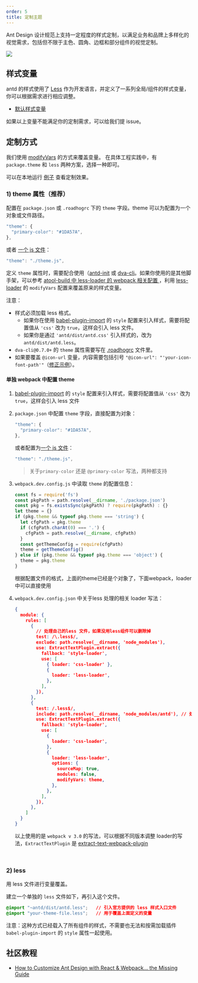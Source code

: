 ```yaml
---
order: 5
title: 定制主题
---
```


Ant Design 设计规范上支持一定程度的样式定制，以满足业务和品牌上多样化的视觉需求，包括但不限于主色、圆角、边框和部分组件的视觉定制。

![](https://zos.alipayobjects.com/rmsportal/zTFoszBtDODhXfLAazfSpYbSLSEeytoG.png)

## 样式变量

antd 的样式使用了 [Less](http://lesscss.org/) 作为开发语言，并定义了一系列全局/组件的样式变量，你可以根据需求进行相应调整。

- [默认样式变量](https://github.com/ant-design/ant-design/blob/master/components/style/themes/default.less)

如果以上变量不能满足你的定制需求，可以给我们提 issue。

## 定制方式

我们使用 [modifyVars](http://lesscss.org/usage/#using-less-in-the-browser-modify-variables) 的方式来覆盖变量。
在具体工程实践中，有 `package.theme` 和 `less` 两种方案，选择一种即可。

可以在本地运行 [例子](https://github.com/ant-design/antd-init/tree/master/examples/customize-antd-theme) 查看定制效果。

### 1) theme 属性（推荐）

配置在 `package.json` 或 `.roadhogrc` 下的 `theme` 字段。theme 可以为配置为一个对象或文件路径。

```js
"theme": {
  "primary-color": "#1DA57A",
},
```

或者 [一个 js 文件](https://github.com/ant-design/antd-init/blob/master/examples/customize-antd-theme/theme.js)：

```js
"theme": "./theme.js",
```

定义 `theme` 属性时，需要配合使用（[antd-init](https://github.com/ant-design/antd-init) 或 [dva-cli](https://github.com/dvajs/dva-cli)。如果你使用的是其他脚手架，可以参考 [atool-build 中 less-loader 的 webpack 相关配置 ](https://github.com/ant-tool/atool-build/blob/a4b3e3eec4ffc09b0e2352d7f9d279c4c28fdb99/src/getWebpackCommonConfig.js#L131-L138)，利用 [less-loader](https://github.com/webpack/less-loader#less-options) 的 `modifyVars` 配置来覆盖原来的样式变量。

注意：

- 样式必须加载 less 格式。
  - 如果你在使用 [babel-plugin-import](https://github.com/ant-design/babel-plugin-import) 的 `style` 配置来引入样式，需要将配置值从 `'css'` 改为 `true`，这样会引入 less 文件。
  - 如果你是通过 `'antd/dist/antd.css'` 引入样式的，改为 `antd/dist/antd.less`。
- `dva-cli@0.7.0+` 的 `theme` 属性需要写在 [.roadhogrc](https://github.com/dvajs/dva-example-user-dashboard/commit/d6da33b3a6e18eb7f003752a4b00b5a660747c31) 文件里。
- 如果要覆盖 `@icon-url` 变量，内容需要包括引号 `"@icon-url": "'your-icon-font-path'"`（[修正示例](https://github.com/visvadw/dvajs-user-dashboard/pull/2)）。


#### 单独 webpack 中配置 theme


1.  [babel-plugin-import](https://github.com/ant-design/babel-plugin-import) 的 `style` 配置来引入样式，需要将配置值从 `'css'` 改为 `true`，这样会引入 less 文件


2. `package.json` 中配置 `theme` 字段，直接配置为对象：

   ```js
   "theme": {
     "primary-color": "#1DA57A",
   },
   ```

   或者配置为[一个 js 文件](https://github.com/ant-design/antd-init/blob/master/examples/customize-antd-theme/theme.js)：

   ```js
   "theme": "./theme.js",
   ```

   > 关于`primary-color`  还是 `@primary-color` 写法，两种都支持


3. `webpack.dev.config.js` 中读取 `theme` 的配置信息：

   ```js
   const fs = require('fs')
   const pkgPath = path.resolve(__dirname, './package.json')
   const pkg = fs.existsSync(pkgPath) ? require(pkgPath) : {}
   let theme = {}
   if (pkg.theme && typeof pkg.theme === 'string') {
     let cfgPath = pkg.theme
     if (cfgPath.charAt(0) === '.') {
       cfgPath = path.resolve(__dirname, cfgPath)
     }
     const getThemeConfig = require(cfgPath)
     theme = getThemeConfig()
   } else if (pkg.theme && typeof pkg.theme === 'object') {
     theme = pkg.theme
   }
   ```

   根据配置文件的格式，上面的theme已经是个对象了，下面webpack，loader中可以直接使用

4. `webpack.dev.config.json` 中关于less 处理的相关 loader 写法：

   ```json
   {
     module: {
       rules: [
         {
           // 处理自己的less 文件，如果没用less组件可以删除掉
           test: /\.less$/,
           exclude: path.resolve(__dirname, 'node_modules'),
           use: ExtractTextPlugin.extract({
             fallback: 'style-loader',
             use: [
               { loader: 'css-loader' },
               {
                 loader: 'less-loader',
               },
             ],
           }),
         },
         {
           test: /.less$/,
           include: path.resolve(__dirname, 'node_modules/antd'), // 处理antd 组件的 less 必须有
           use: ExtractTextPlugin.extract({
             fallback: 'style-loader',
             use: [
               {
                 loader: 'css-loader',
               },
               {
                 loader: 'less-loader',
                 options: {
                   sourceMap: true,
                   modules: false,
                   modifyVars: theme,
                 },
               },
             ],
           }),
         },
       ]
     }
   }
   ```

   以上使用的是 `webpack v 3.0` 的写法，可以根据不同版本调整 loader的写法，`ExtractTextPlugin`  是  [extract-text-webpack-plugin](https://www.npmjs.com/package/extract-text-webpack-plugin) 

   ​

### 2) less

用 less 文件进行变量覆盖。

建立一个单独的 `less` 文件如下，再引入这个文件。

   ```css
   @import "~antd/dist/antd.less";   // 引入官方提供的 less 样式入口文件
   @import "your-theme-file.less";   // 用于覆盖上面定义的变量
   ```

注意：这种方式已经载入了所有组件的样式，不需要也无法和按需加载插件 `babel-plugin-import` 的 `style` 属性一起使用。

## 社区教程

- [How to Customize Ant Design with React & Webpack… the Missing Guide](https://medium.com/@GeoffMiller/how-to-customize-ant-design-with-react-webpack-the-missing-guide-c6430f2db10f)
